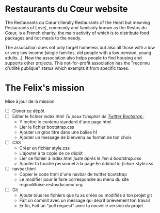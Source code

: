 # Restaurants du Cœur website

The Restaurants du Cœur (literally Restaurants of the Heart but meaning Restaurants of Love),
commonly and familiarly known as the Restos du Cœur, is a French charity, the main activity
of which is to distribute food packages and hot meals to the needy.

The association does not only target homeless but also all those with a low or very low income
(single families, old people with a low pension, young adults...). Now the association also helps
people to find housing and supports other projects. This not-for-profit association has the
"reconnu d'utilité publique" status which exempts it from specific taxes.

# The Felix's mission

Mise à jour de la mission

- [ ] Cloner ce dépôt 
- [ ] Editer le fichier index.html
    *Tu peux t'inspirer de [ Twitter Bootstrap ](https://getbootstrap.com/getting-started).*
    * Y mettre le contenu standard d'une page html
    * Lier le fichier bootstrap.css
    * Ajouter un gros titre dans une balise h1
    * Ajouter un message de bienvenu au format de ton choix
- [ ] CSS
    * Créer un fichier style.css 
    * L'ajouter à ta copie de ce dépôt 
    * Lier ce fichier à index.html
    *juste après le lien à bootstrap.css*
    * Ajouter ta touche personnel à la page
    *En éditant le fichier style.css*
- [ ] navbar.html
    * Copier le code html d'une navbar de twitter bootstrap
    * Le modifier pour le faire correspondre au menu du site regionlilloise.restosducoeur.org
- [ ] Git
    * Ajoute tous les fichiers que tu as créés ou modifiés à ton projet git
    * Fait un commit avec un message qui décrit brièvement ton travail
    * Enfin, Fait un "pull request" avec ta nouvelle version du projet
